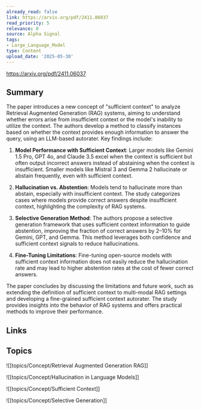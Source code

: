 ```yaml
---
already_read: false
link: https://arxiv.org/pdf/2411.06037
read_priority: 5
relevance: 0
source: Alpha Signal
tags:
- Large_Language_Model
type: Content
upload_date: '2025-05-30'
---
```


https://arxiv.org/pdf/2411.06037
## Summary

The paper introduces a new concept of "sufficient context" to analyze Retrieval Augmented Generation (RAG) systems, aiming to understand whether errors arise from insufficient context or the model's inability to utilize the context. The authors develop a method to classify instances based on whether the context provides enough information to answer the query, using an LLM-based autorater. Key findings include:

1. **Model Performance with Sufficient Context**: Larger models like Gemini 1.5 Pro, GPT 4o, and Claude 3.5 excel when the context is sufficient but often output incorrect answers instead of abstaining when the context is insufficient. Smaller models like Mistral 3 and Gemma 2 hallucinate or abstain frequently, even with sufficient context.

2. **Hallucination vs. Abstention**: Models tend to hallucinate more than abstain, especially with insufficient context. The study categorizes cases where models provide correct answers despite insufficient context, highlighting the complexity of RAG systems.

3. **Selective Generation Method**: The authors propose a selective generation framework that uses sufficient context information to guide abstention, improving the fraction of correct answers by 2–10% for Gemini, GPT, and Gemma. This method leverages both confidence and sufficient context signals to reduce hallucinations.

4. **Fine-Tuning Limitations**: Fine-tuning open-source models with sufficient context information does not easily reduce the hallucination rate and may lead to higher abstention rates at the cost of fewer correct answers.

The paper concludes by discussing the limitations and future work, such as extending the definition of sufficient context to multi-modal RAG settings and developing a fine-grained sufficient context autorater. The study provides insights into the behavior of RAG systems and offers practical methods to improve their performance.
## Links


## Topics

![[topics/Concept/Retrieval Augmented Generation RAG]]

![[topics/Concept/Hallucination in Language Models]]

![[topics/Concept/Sufficient Context]]

![[topics/Concept/Selective Generation]]